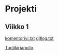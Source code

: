 # Projekti
## Viikko 1

[komentorivi.txt](laskarit/viikko1/komentorivi.txt)
[gitlog.txt](laskarit/viikko1/gitlog.txt)

[Tuntikirjanpito](tuntikirjanpito.md)
